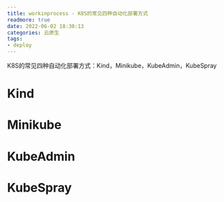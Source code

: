 ```yaml
---
title: workinprocess - K8S的常见四种自动化部署方式
readmore: true
date: 2022-06-02 18:30:13
categories: 云原生
tags:
- deploy
---
```


K8S的常见四种自动化部署方式：Kind，Minikube，KubeAdmin，KubeSpray

# Kind

# Minikube

# KubeAdmin

# KubeSpray